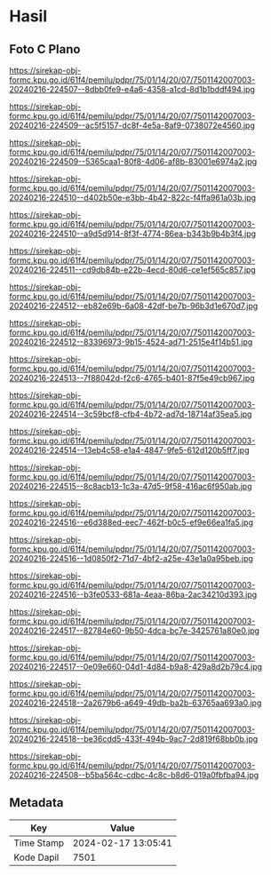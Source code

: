# Hasil

## Foto C Plano

https://sirekap-obj-formc.kpu.go.id/61f4/pemilu/pdpr/75/01/14/20/07/7501142007003-20240216-224507--8dbb0fe9-e4a6-4358-a1cd-8d1b1bddf494.jpg

https://sirekap-obj-formc.kpu.go.id/61f4/pemilu/pdpr/75/01/14/20/07/7501142007003-20240216-224509--ac5f5157-dc8f-4e5a-8af9-0738072e4560.jpg

https://sirekap-obj-formc.kpu.go.id/61f4/pemilu/pdpr/75/01/14/20/07/7501142007003-20240216-224509--5365caa1-80f8-4d06-af8b-83001e6974a2.jpg

https://sirekap-obj-formc.kpu.go.id/61f4/pemilu/pdpr/75/01/14/20/07/7501142007003-20240216-224510--d402b50e-e3bb-4b42-822c-f4ffa961a03b.jpg

https://sirekap-obj-formc.kpu.go.id/61f4/pemilu/pdpr/75/01/14/20/07/7501142007003-20240216-224510--a9d5d914-8f3f-4774-86ea-b343b9b4b3f4.jpg

https://sirekap-obj-formc.kpu.go.id/61f4/pemilu/pdpr/75/01/14/20/07/7501142007003-20240216-224511--cd9db84b-e22b-4ecd-80d6-ce1ef565c857.jpg

https://sirekap-obj-formc.kpu.go.id/61f4/pemilu/pdpr/75/01/14/20/07/7501142007003-20240216-224512--eb82e69b-6a08-42df-be7b-96b3d1e670d7.jpg

https://sirekap-obj-formc.kpu.go.id/61f4/pemilu/pdpr/75/01/14/20/07/7501142007003-20240216-224512--83396973-9b15-4524-ad71-2515e4f14b51.jpg

https://sirekap-obj-formc.kpu.go.id/61f4/pemilu/pdpr/75/01/14/20/07/7501142007003-20240216-224513--7f88042d-f2c6-4765-b401-87f5e49cb967.jpg

https://sirekap-obj-formc.kpu.go.id/61f4/pemilu/pdpr/75/01/14/20/07/7501142007003-20240216-224514--3c59bcf8-cfb4-4b72-ad7d-18714af35ea5.jpg

https://sirekap-obj-formc.kpu.go.id/61f4/pemilu/pdpr/75/01/14/20/07/7501142007003-20240216-224514--13eb4c58-e1a4-4847-9fe5-612d120b5ff7.jpg

https://sirekap-obj-formc.kpu.go.id/61f4/pemilu/pdpr/75/01/14/20/07/7501142007003-20240216-224515--8c8acb13-1c3a-47d5-9f58-416ac6f950ab.jpg

https://sirekap-obj-formc.kpu.go.id/61f4/pemilu/pdpr/75/01/14/20/07/7501142007003-20240216-224516--e6d388ed-eec7-462f-b0c5-ef9e66ea1fa5.jpg

https://sirekap-obj-formc.kpu.go.id/61f4/pemilu/pdpr/75/01/14/20/07/7501142007003-20240216-224516--1d0850f2-71d7-4bf2-a25e-43e1a0a95beb.jpg

https://sirekap-obj-formc.kpu.go.id/61f4/pemilu/pdpr/75/01/14/20/07/7501142007003-20240216-224516--b3fe0533-681a-4eaa-86ba-2ac34210d393.jpg

https://sirekap-obj-formc.kpu.go.id/61f4/pemilu/pdpr/75/01/14/20/07/7501142007003-20240216-224517--82784e60-9b50-4dca-bc7e-3425761a80e0.jpg

https://sirekap-obj-formc.kpu.go.id/61f4/pemilu/pdpr/75/01/14/20/07/7501142007003-20240216-224517--0e09e660-04d1-4d84-b9a8-429a8d2b79c4.jpg

https://sirekap-obj-formc.kpu.go.id/61f4/pemilu/pdpr/75/01/14/20/07/7501142007003-20240216-224518--2a2679b6-a649-49db-ba2b-63765aa693a0.jpg

https://sirekap-obj-formc.kpu.go.id/61f4/pemilu/pdpr/75/01/14/20/07/7501142007003-20240216-224518--be36cdd5-433f-494b-9ac7-2d819f68bb0b.jpg

https://sirekap-obj-formc.kpu.go.id/61f4/pemilu/pdpr/75/01/14/20/07/7501142007003-20240216-224508--b5ba564c-cdbc-4c8c-b8d6-019a0fbfba94.jpg


## Metadata

| Key        | Value               |
| ---------- | ------------------- |
| Time Stamp | 2024-02-17 13:05:41 |
| Kode Dapil | 7501                |



